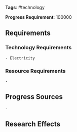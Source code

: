 **Tags**: #technology

**Progress Requirement**: 100000
## Requirements
### Technology Requirements
	- Electricity
### Resource Requirements
	- 
## Progress Sources
	- 
## Research Effects

